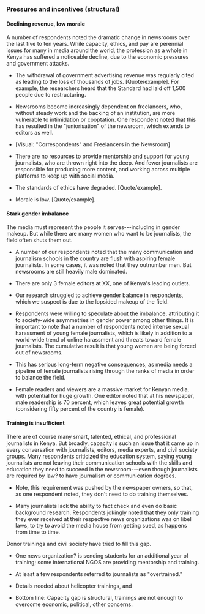 ### Pressures and incentives (structural)

#### Declining revenue, low morale

A number of respondents noted the dramatic change in newsrooms over the last five to ten years. While capacity, ethics, and pay are perennial issues for many in media around the world, the profession as a whole in Kenya has suffered a noticeable decline, due to the economic pressures and government attacks.

-   The withdrawal of government advertising revenue was regularly cited as leading to the loss of thousands of jobs. [Quote/example]. For example, the researchers heard that the Standard had laid off 1,500 people due to restructuring.

-   Newsrooms become increasingly dependent on freelancers, who, without steady work and the backing of an institution, are more vulnerable to intimidation or cooptation. One respondent noted that this has resulted in the "juniorisation" of the newsroom, which extends to editors as well.

-   [Visual: "Correspondents" and Freelancers in the Newsroom]

-   There are no resources to provide mentorship and support for young journalists, who are thrown right into the deep. And fewer journalists are responsible for producing more content, and working across multiple platforms to keep up with social media.

-   The standards of ethics have degraded. [Quote/example].

-   Morale is low. [Quote/example].

#### Stark gender imbalance

The media must represent the people it serves---including in gender makeup. But while there are many women who want to be journalists, the field often shuts them out.

-   A number of our respondents noted that the many communication and journalism schools in the country are flush with aspiring female journalists. In some cases, it was noted that they outnumber men. But newsrooms are still heavily male dominated.

-   There are only 3 female editors at XX, one of Kenya's leading outlets.

-   Our research struggled to achieve gender balance in respondents, which we suspect is due to the lopsided makeup of the field.

-   Respondents were willing to speculate about the imbalance, attributing it to society-wide asymmetries in gender power among other things. It is important to note that a number of respondents noted intense sexual harassment of young female journalists, which is likely in addition to a world-wide trend of online harassment and threats toward female journalists. The cumulative result is that young women are being forced out of newsrooms.

-   This has serious long-term negative consequences, as media needs a pipeline of female journalists rising through the ranks of media in order to balance the field.

-   Female readers and viewers are a massive market for Kenyan media, with potential for huge growth. One editor noted that at his newspaper, male readership is 70 percent, which leaves great potential growth (considering fifty percent of the country is female).

#### Training is insufficient

There are of course many smart, talented, ethical, and professional journalists in Kenya. But broadly, capacity is such an issue that it came up in every conversation with journalists, editors, media experts, and civil society groups. Many respondents criticized the education system, saying young journalists are not leaving their communication schools with the skills and education they need to succeed in the newsroom---even though journalists are required by law? to have journalism or communication degrees.

-   Note, this requirement was pushed by the newspaper owners, so that, as one respondent noted, they don't need to do training themselves.

-   Many journalists lack the ability to fact check and even do basic background research. Respondents jokingly noted that they only training they ever received at their respective news organizations was on libel laws, to try to avoid the media house from getting sued, as happens from time to time.

Donor trainings and civil society have tried to fill this gap.

-   One news organization? is sending students for an additional year of training; some international NGOS are providing mentorship and training.

-   At least a few respondents referred to journalists as "overtrained."

-   Details needed about helicopter trainings, and

-   Bottom line: Capacity gap is structural, trainings are not enough to overcome economic, political, other concerns.
